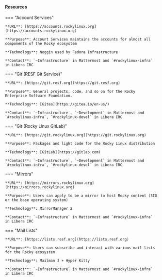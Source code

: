 
<h4>Resources</h4>

=== "Account Services"

    **URL**: [https://accounts.rockylinux.org](https://accounts.rockylinux.org)

    **Purpose**: Account Services maintains the accounts for almost all components of the Rocky ecosystem

    **Technology**: Noggin used by Fedora Infrastructure

    **Contact**: `~Infrastructure` in Mattermost and `#rockylinux-infra` in Libera IRC

=== "Git (RESF Git Service)"

    **URL**: [https://git.resf.org](https://git.resf.org)

    **Purpose**: General projects, code, and so on for the Rocky Enterprise Software Foundation.

    **Technology**: [Gitea](https://gitea.io/en-us/)

    **Contact**: `~Infrastructure`, `~Development` in Mattermost and `#rockylinux-infra`, `#rockylinux-devel` in Libera IRC

=== "Git (Rocky Linux GitLab)"

    **URL**: [https://git.rockylinux.org](https://git.rockylinux.org)

    **Purpose**: Packages and light code for the Rocky Linux distribution

    **Technology**: [GitLab](https://gitlab.com)

    **Contact**: `~Infrastructure`, `~Development` in Mattermost and `#rockylinux-infra`, `#rockylinux-devel` in Libera IRC

=== "Mirrors"

    **URL**: [https://mirrors.rockylinux.org](https://mirrors.rockylinux.org)

    **Purpose**: Users can apply to be a mirror to host Rocky content (SIG or the base operating system)

    **Technology**: MirrorManager 2

    **Contact**: `~Infrastructure` in Mattermost and `#rockylinux-infra` in Libera IRC

=== "Mail Lists"

    **URL**: [https://lists.resf.org](https://lists.resf.org)

    **Purpose**: Users can subscribe and interact with various mail lists for the Rocky ecosystem

    **Technology**: Mailman 3 + Hyper Kitty

    **Contact**: `~Infrastructure` in Mattermost and `#rockylinux-infra` in Libera IRC

